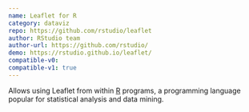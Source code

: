 ```yaml
---
name: Leaflet for R
category: dataviz
repo: https://github.com/rstudio/leaflet
author: RStudio team
author-url: https://github.com/rstudio/
demo: https://rstudio.github.io/leaflet/
compatible-v0:
compatible-v1: true
---
```


Allows using Leaflet from within <a href="https://en.wikipedia.org/wiki/R_%28programming_language%29">R</a> programs, a programming language popular for statistical analysis and data mining.
